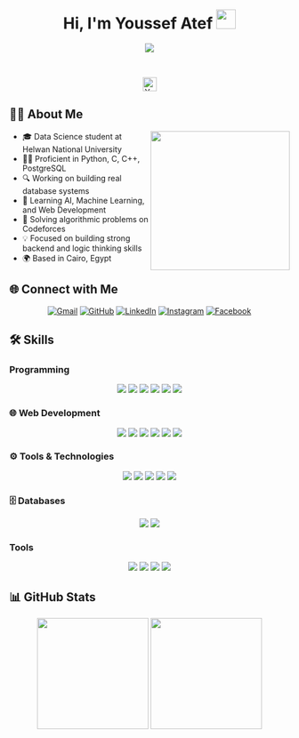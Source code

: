 <h1 align="center">Hi, I'm Youssef Atef <img src="https://media.giphy.com/media/hvRJCLFzcasrR4ia7z/giphy.gif" width="35"></h1>

<p align="center">
  <a href="https://github.com/DenverCoder1/readme-typing-svg"><img src="https://readme-typing-svg.herokuapp.com?font=Fira+Code&color=25C8A1&size=25&center=true&vCenter=true&width=600&height=100&lines=Data+Science+Student+%7C+Programmer;Competitive+Programmer+%7C+Codeforces+User;Learning+AI+%2F+Web+Development;Building+Real+World+Projects;Always+Improving+Every+Day"></a>
</p>

<br>

<p align="center"> 
  <img src="https://komarev.com/ghpvc/?username=YoussefAtef15&label=Profile%20views&color=blue&style=plastic" alt="YoussefAtef15" height=25px />
</p>

## 🧑‍💻 About Me

<picture><img align="right" src="https://media.giphy.com/media/qgQUggAC3Pfv687qPC/giphy.gif" width = 250px></picture>

- 🎓 Data Science student at Helwan National University  
- 👨‍💻 Proficient in Python, C, C++, PostgreSQL  
- 🔍 Working on building real database systems  
- 🤖 Learning AI, Machine Learning, and Web Development  
- 🧠 Solving algorithmic problems on Codeforces  
- 💡 Focused on building strong backend and logic thinking skills  
- 🌍 Based in Cairo, Egypt

## 🌐 Connect with Me

<p align="center">
  <a href="mailto:youssefateftayh@gmail.com"><img src="https://img.shields.io/badge/Gmail-%23EA4335.svg?style=plastic&logo=gmail&logoColor=white" alt="Gmail"/></a>
  <a href="https://github.com/YoussefAtef15"><img src="https://img.shields.io/badge/GitHub-%23181717.svg?style=plastic&logo=github&logoColor=white" alt="GitHub"/></a>
  <a href="https://www.linkedin.com/in/youssef--atef15"><img src="https://img.shields.io/badge/LinkedIn-%230A66C2.svg?style=plastic&logo=linkedin&logoColor=white" alt="LinkedIn"/></a>
  <a href="https://www.instagram.com/youssef__atef/"><img src="https://img.shields.io/badge/Instagram-%23E4405F.svg?style=plastic&logo=instagram&logoColor=white" alt="Instagram"/></a>
  <a href="https://www.facebook.com/youssefatef.raslan/"><img src="https://img.shields.io/badge/Facebook-%231877F2.svg?style=plastic&logo=facebook&logoColor=white" alt="Facebook"/></a>
</p>

## 🛠️ Skills

### Programming

<p align="center">
  <img src="https://img.shields.io/badge/Python-%2314354C.svg?style=plastic&logo=python&logoColor=white">
  <img src="https://img.shields.io/badge/C-%232370ED.svg?style=plastic&logo=c&logoColor=white">
  <img src="https://img.shields.io/badge/C++-%2300599C.svg?style=plastic&logo=c%2B%2B&logoColor=white">
  <img src="https://img.shields.io/badge/Java-%23007396.svg?style=plastic&logo=java&logoColor=white">
  <img src="https://img.shields.io/badge/JavaScript-%23F7DF1E.svg?style=plastic&logo=javascript&logoColor=black">
  <img src="https://img.shields.io/badge/SQL-%2300f.svg?style=plastic&logo=sqlite&logoColor=white">
</p>

### 🌐 Web Development

<p align="center">
  <img src="https://img.shields.io/badge/HTML5-%23E34F26.svg?style=plastic&logo=html5&logoColor=white">
  <img src="https://img.shields.io/badge/CSS3-%231572B6.svg?style=plastic&logo=css3&logoColor=white">
  <img src="https://img.shields.io/badge/Django-%23092E20.svg?style=plastic&logo=django&logoColor=white">
  <img src="https://img.shields.io/badge/Node.js-%23339933.svg?style=plastic&logo=node.js&logoColor=white">
  <img src="https://img.shields.io/badge/Spring-%236DB33F.svg?style=plastic&logo=spring&logoColor=white">
  <img src="https://img.shields.io/badge/Angular-%23DD0031.svg?style=plastic&logo=angular&logoColor=white">
</p>

### ⚙️ Tools & Technologies

<p align="center">
  <img src="https://img.shields.io/badge/Git-%23F05033.svg?style=plastic&logo=git&logoColor=white">
  <img src="https://img.shields.io/badge/GitHub-%23181717.svg?style=plastic&logo=github&logoColor=white">
  <img src="https://img.shields.io/badge/VS%20Code-%23007ACC.svg?style=plastic&logo=visual-studio-code&logoColor=white">
  <img src="https://img.shields.io/badge/Stack%20Overflow-%23FE7A16.svg?style=plastic&logo=stackoverflow&logoColor=white">
  <img src="https://img.shields.io/badge/Notion-%23000000.svg?style=plastic&logo=notion&logoColor=white">
</p>

### 🗄️ Databases

<p align="center">
  <img src="https://img.shields.io/badge/PostgreSQL-%23336791.svg?style=plastic&logo=postgresql&logoColor=white">
  <img src="https://img.shields.io/badge/MySQL-%234479A1.svg?style=plastic&logo=mysql&logoColor=white">
</p>

### Tools

<p align="center">
  <img src="https://img.shields.io/badge/Git-%23F05033.svg?style=plastic&logo=git&logoColor=white">
  <img src="https://img.shields.io/badge/VS%20Code-%23007ACC.svg?style=plastic&logo=visual-studio-code&logoColor=white">
  <img src="https://img.shields.io/badge/Notion-%23000000.svg?style=plastic&logo=notion&logoColor=white">
  <img src="https://img.shields.io/badge/Stack%20Overflow-%23FE7A16.svg?style=plastic&logo=stackoverflow&logoColor=white">
</p>

## 📊 GitHub Stats

<p align="center">
  <img src="https://github-readme-stats.vercel.app/api?username=YoussefAtef15&theme=tokyonight&show_icons=true&count_private=true" height="200px">
  <img src="https://github-readme-stats.vercel.app/api/top-langs/?username=YoussefAtef15&layout=compact&theme=tokyonight" height="200px">
</p>


